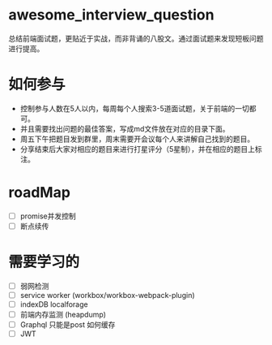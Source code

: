 # awesome_interview_question
总结前端面试题，更贴近于实战，而非背诵的八股文。通过面试题来发现短板问题进行提高。

# 如何参与
- 控制参与人数在5人以内，每周每个人搜索3-5道面试题，关于前端的一切都可。
- 并且需要找出问题的最佳答案，写成md文件放在对应的目录下面。
- 周五下午把题目发到群里，周末需要开会议每个人来讲解自己找到的题目。
- 分享结束后大家对相应的题目来进行打星评分（5星制），并在相应的题目上标注。

# roadMap

- [ ] promise并发控制
- [ ] 断点续传

# 需要学习的

- [ ] 弱网检测
- [ ] service worker (workbox/workbox-webpack-plugin)
- [ ] indexDB localforage
- [ ] 前端内存监测 (heapdump)
- [ ] Graphql 只能是post 如何缓存
- [ ] JWT 
